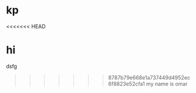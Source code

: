 # kp
<<<<<<< HEAD

hi
=======
dsfg
>>>>>>> 8787b79e668e1a737449d4952ec6f8823e52cfa1
my name is omar 